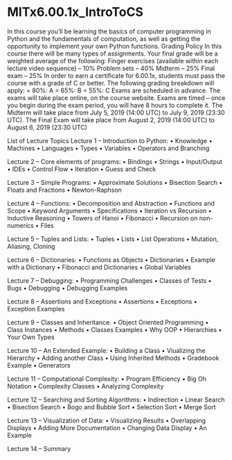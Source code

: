 # MITx6.00.1x_IntroToCS

In this course you’ll be learning the basics of computer programming in Python and the fundamentals of computation, as well as
getting the opportunity to implement your own Python functions.
Grading Policy
In this course there will be many types of assignments. Your final grade will be a weighted average of the following:
Finger exercises (available within each lecture video sequence) – 10%
Problem sets – 40%
Midterm – 25%
Final exam – 25%
In order to earn a certificate for 6.00.1x, students must pass the course with a grade of C or better. The following grading breakdown will apply:
= 80%: A
= 65%: B
= 55%: C
Exams are scheduled in advance. The exams will take place online, on the course website. Exams are timed – once you begin during
the exam period, you will have 8 hours to complete it. The Midterm will take place from July 5, 2019 (14:00 UTC) to July 9,
2019 (23:30 UTC). The Final Exam will take place from August 2, 2019 (14:00 UTC) to August 6, 2019 (23:30 UTC)

List of Lecture Topics
Lecture 1 – Introduction to Python:
• Knowledge
• Machines
• Languages
• Types
• Variables
• Operators and Branching

Lecture 2 – Core elements of programs:
• Bindings
• Strings
• Input/Output
• IDEs
• Control Flow
• Iteration
• Guess and Check

Lecture 3 – Simple Programs:
• Approximate Solutions
• Bisection Search
• Floats and Fractions
• Newton-Raphson

Lecture 4 – Functions:
• Decomposition and Abstraction
• Functions and Scope
• Keyword Arguments
• Specifications
• Iteration vs Recursion
• Inductive Reasoning
• Towers of Hanoi
• Fibonacci
• Recursion on non-numerics
• Files

Lecture 5 – Tuples and Lists:
• Tuples
• Lists
• List Operations
• Mutation, Aliasing, Cloning

Lecture 6 – Dictionaries:
• Functions as Objects
• Dictionaries
• Example with a Dictionary
• Fibonacci and Dictionaries
• Global Variables

Lecture 7 – Debugging:
• Programming Challenges
• Classes of Tests
• Bugs
• Debugging
• Debugging Examples

Lecture 8 – Assertions and Exceptions
• Assertions
• Exceptions
• Exception Examples

Lecture 9 – Classes and Inheritance:
• Object Oriented Programming
• Class Instances
• Methods
• Classes Examples
• Why OOP
• Hierarchies
• Your Own Types

Lecture 10 – An Extended Example:
• Building a Class
• Viualizing the Hierarchy
• Adding another Class
• Using Inherited Methods
• Gradebook Example
• Generators

Lecture 11 – Computational Complexity:
• Program Efficiency
• Big Oh Notation
• Complexity Classes
• Analyzing Complexity

Lecture 12 – Searching and Sorting Algorithms:
• Indirection
• Linear Search
• Bisection Search
• Bogo and Bubble Sort
• Selection Sort
• Merge Sort

Lecture 13 – Visualization of Data:
• Visualizing Results
• Overlapping Displays
• Adding More Documentation
• Changing Data Display
• An Example

Lecture 14 – Summary
